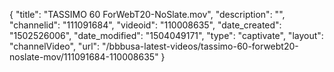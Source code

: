 {
    "title": "TASSIMO 60 ForWebT20-NoSlate.mov",
    "description": "",
    "channelid": "111091684",
    "videoid": "110008635",
    "date_created": "1502526006",
    "date_modified": "1504049171",
    "type": "captivate",
    "layout": "channelVideo",
    "url": "\/bbbusa-latest-videos\/tassimo-60-forwebt20-noslate-mov\/111091684-110008635"
}